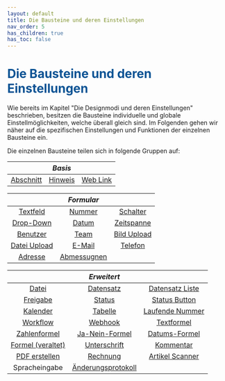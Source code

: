 ```yaml
---
layout: default
title: Die Bausteine und deren Einstellungen
nav_order: 5
has_children: true
has_toc: false
---
```


# <span style="color:#0b5394">**Die Bausteine und deren Einstellungen**</span>

Wie bereits im Kapitel "Die Designmodi und deren Einstellungen" beschrieben, besitzen die Bausteine individuelle und 
globale Einstellmöglichkeiten, welche überall gleich sind. Im Folgenden gehen wir näher auf die spezifischen
Einstellungen und Funktionen der einzelnen Bausteine ein.

Die einzelnen Bausteine teilen sich in folgende Gruppen auf:

||*Basis*||
|:------:       |:------:               |:------:
|[Abschnitt](/docs/record-spec-settings/grand-childs-base/section.html)      |[Hinweis](/docs/record-spec-settings/grand-childs-base/hint.html)                |[Web Link](/docs/record-spec-settings/grand-childs-base/web-link.html)

||*Formular*||
|:------:       |:------:               |:------:
|[Textfeld](/docs/record-spec-settings/grand-childs-form/text.html)       |[Nummer](/docs/record-spec-settings/grand-childs-form/number.html)                 |[Schalter](/docs/record-spec-settings/grand-childs-form/switch.html)
|[Drop-Down](/docs/record-spec-settings/grand-childs-form/drop-down.html)      |[Datum](/docs/record-spec-settings/grand-childs-form/date.html)                  |[Zeitspanne](/docs/record-spec-settings/grand-childs-form/interval.html)
|[Benutzer](/docs/record-spec-settings/grand-childs-form/user.html)       |[Team](/docs/record-spec-settings/grand-childs-form/team.html )                   |[Bild Upload](/docs/record-spec-settings/grand-childs-form/upload-image.html)
|[Datei Upload](/docs/record-spec-settings/grand-childs-form/upload-file.html)   |[E-Mail](/docs/record-spec-settings/grand-childs-form/e-mail.html)                 |[Telefon](/docs/record-spec-settings/grand-childs-form/telephone.html)
|[Adresse](/docs/record-spec-settings/grand-childs-form/address.html) |[Abmessugnen](/docs/record-spec-settings/grand-childs-form/measure.html)

||*Erweitert*||
|:------:       |:------:               |:------:
|[Datei](/docs/record-spec-settings/grand-child-expanded/file.html)          |[Datensatz](/docs/record-spec-settings/grand-child-expanded/record.html)              |[Datensatz Liste](/docs/record-spec-settings/grand-child-expanded/record-list.html)
|[Freigabe](/docs/record-spec-settings/grand-child-expanded/lock.html)       |[Status](/docs/record-spec-settings/grand-child-expanded/status.html)                 |[Status Button](/docs/record-spec-settings/grand-child-expanded/button-status.html)
|[Kalender](/docs/record-spec-settings/grand-child-expanded/calender.html) |[Tabelle](/docs/record-spec-settings/grand-child-expanded/table.html) |[Laufende Nummer](/docs/record-spec-settings/grand-child-expanded/rolling-number.html) 
|[Workflow](/docs/record-spec-settings/grand-child-expanded/workflow.html) |[Webhook](/docs/record-spec-settings/grand-child-expanded/webhook.html)  |[Textformel](/docs/record-spec-settings/grand-child-expanded/textformular.html)  
|[Zahlenformel](/docs/record-spec-settings/grand-child-expanded/numberformular.html)   |[Ja-Nein-Formel](/docs/record-spec-settings/grand-child-expanded/boolformular.html) |[Datums-Formel](/docs/record-spec-settings/grand-child-expanded/dateformular.html) 
|[Formel (veraltet)](/docs/record-spec-settings/grand-child-expanded/formular.html) |[Unterschrift](/docs/record-spec-settings/grand-child-expanded/signature.html) |[Kommentar](/docs/record-spec-settings/grand-child-expanded/comment.html) 
|[PDF erstellen](/docs/record-spec-settings/grand-child-expanded/create-pdf.html) |[Rechnung](/docs/record-spec-settings/grand-child-expanded/invoice.html) |[Artikel Scanner](/docs/record-spec-settings/grand-child-expanded/article-scanner.html) 
|Spracheingabe |[Änderungsprotokoll](/docs/record-spec-settings/grand-child-expanded/change-log.html)